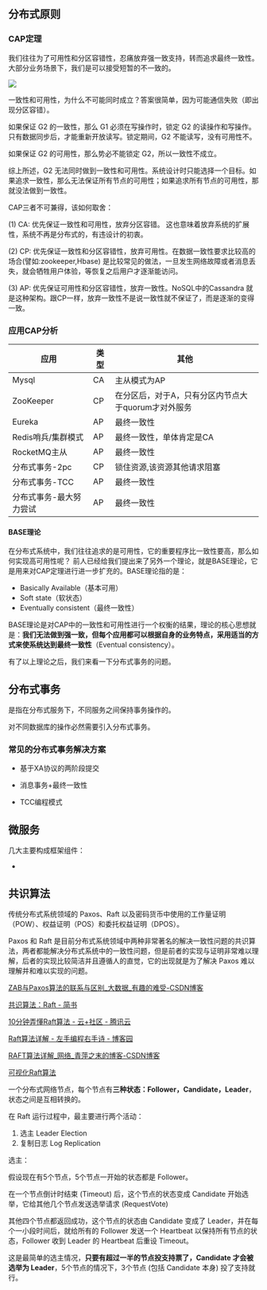 ## 分布式原则

### CAP定理

我们往往为了可用性和分区容错性，忍痛放弃强一致支持，转而追求最终一致性。大部分业务场景下，我们是可以接受短暂的不一致的。

![](https://image-hosting-lan.oss-cn-beijing.aliyuncs.com/CAP.png)

一致性和可用性，为什么不可能同时成立？答案很简单，因为可能通信失败（即出现分区容错）。

如果保证 G2 的一致性，那么 G1 必须在写操作时，锁定 G2 的读操作和写操作。只有数据同步后，才能重新开放读写。锁定期间，G2 不能读写，没有可用性不。

如果保证 G2 的可用性，那么势必不能锁定 G2，所以一致性不成立。

综上所述，G2 无法同时做到一致性和可用性。系统设计时只能选择一个目标。如果追求一致性，那么无法保证所有节点的可用性；如果追求所有节点的可用性，那就没法做到一致性。



CAP三者不可兼得，该如何取舍：

(1) CA: 优先保证一致性和可用性，放弃分区容错。 这也意味着放弃系统的扩展性，系统不再是分布式的，有违设计的初衷。

(2) CP: 优先保证一致性和分区容错性，放弃可用性。在数据一致性要求比较高的场合(譬如:zookeeper,Hbase) 是比较常见的做法，一旦发生网络故障或者消息丢失，就会牺牲用户体验，等恢复之后用户才逐渐能访问。

(3) AP: 优先保证可用性和分区容错性，放弃一致性。NoSQL中的Cassandra 就是这种架构。跟CP一样，放弃一致性不是说一致性就不保证了，而是逐渐的变得一致。

### 应用CAP分析

| 应用                    | 类型 | 其他                                                |
| ----------------------- | ---- | --------------------------------------------------- |
| Mysql                   | CA   | 主从模式为AP                                        |
| ZooKeeper               | CP   | 在分区后，对于A，只有分区内节点大于quorum才对外服务 |
| Eureka                  | AP   | 最终一致性                                          |
| Redis哨兵/集群模式      | AP   | 最终一致性，单体肯定是CA                            |
| RocketMQ主从            | AP   | 最终一致性                                          |
| 分布式事务-2pc          | CP   | 锁住资源,该资源其他请求阻塞                         |
| 分布式事务-TCC          | AP   | 最终一致性                                          |
| 分布式事务-最大努力尝试 | AP   | 最终一致性                                          |

#### BASE理论

在分布式系统中，我们往往追求的是可用性，它的重要程序比一致性要高，那么如何实现高可用性呢？ 前人已经给我们提出来了另外一个理论，就是BASE理论，它是用来对CAP定理进行进一步扩充的。BASE理论指的是：

- Basically Available（基本可用）
- Soft state（软状态）
- Eventually consistent（最终一致性）

BASE理论是对CAP中的一致性和可用性进行一个权衡的结果，理论的核心思想就是：**我们无法做到强一致，但每个应用都可以根据自身的业务特点，采用适当的方式来使系统达到最终一致性**（Eventual consistency）。

有了以上理论之后，我们来看一下分布式事务的问题。

## 分布式事务

是指在分布式服务下，不同服务之间保持事务操作的。

对不同数据库的操作必然需要引入分布式事务。

### 常见的分布式事务解决方案

- 基于XA协议的两阶段提交

- 消息事务+最终一致性
- TCC编程模式



## 微服务

几大主要构成框架组件：

- 





## 共识算法

传统分布式系统领域的 Paxos、Raft 以及密码货币中使用的工作量证明（POW）、权益证明（POS）和委托权益证明（DPOS）。

Paxos 和 Raft 是目前分布式系统领域中两种非常著名的解决一致性问题的共识算法，两者都能解决分布式系统中的一致性问题，但是前者的实现与证明非常难以理解，后者的实现比较简洁并且遵循人的直觉，它的出现就是为了解决 Paxos 难以理解并和难以实现的问题。

[ZAB与Paxos算法的联系与区别\_大数据\_有趣的难受\-CSDN博客](https://blog.csdn.net/m0_37383866/article/details/87603114)

[共识算法：Raft \- 简书](https://www.jianshu.com/p/8e4bbe7e276c)

[10分钟弄懂Raft算法 \- 云\+社区 \- 腾讯云](https://cloud.tencent.com/developer/news/398156)

[Raft算法详解 \- 左手编程右手诗 \- 博客园](https://www.cnblogs.com/aibabel/p/10973585.html)

[RAFT算法详解\_网络\_青萍之末的博客\-CSDN博客](https://blog.csdn.net/daaikuaichuan/article/details/98627822)

[可视化Raft算法](https://raft.github.io/raftscope/index.html)

一个分布式网络节点，每个节点有**三种状态：Follower，Candidate，Leader**，状态之间是互相转换的。

在 Raft 运行过程中，最主要进行两个活动：

1. 选主 Leader Election
2. 复制日志 Log Replication

选主：

假设现在有5个节点，5个节点一开始的状态都是 Follower。

在一个节点倒计时结束 (Timeout) 后，这个节点的状态变成 Candidate 开始选举，它给其他几个节点发送选举请求 (RequestVote)

其他四个节点都返回成功，这个节点的状态由 Candidate 变成了 Leader，并在每个一小段时间后，就给所有的 Follower 发送一个 Heartbeat 以保持所有节点的状态，Follower 收到 Leader 的 Heartbeat 后重设 Timeout。

这是最简单的选主情况，**只要有超过一半的节点投支持票了，Candidate 才会被选举为 Leader**，5个节点的情况下，3个节点 (包括 Candidate 本身) 投了支持就行。


